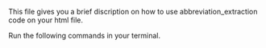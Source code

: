 This file gives you a brief discription on how to use abbreviation_extraction code on your html file.

Run the following commands in your terminal.



